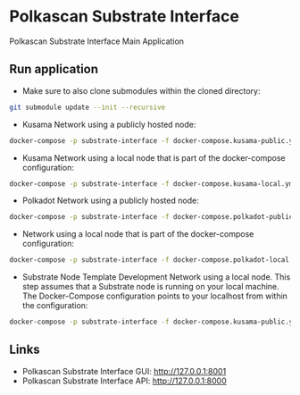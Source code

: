 # Polkascan Substrate Interface
Polkascan Substrate Interface Main Application

## Run application

* Make sure to also clone submodules within the cloned directory: 
```bash
git submodule update --init --recursive
```

* Kusama Network using a publicly hosted node:
```bash
docker-compose -p substrate-interface -f docker-compose.kusama-public.yml up --build --remove-orphans
```

* Kusama Network using a local node that is part of the docker-compose configuration:
```bash
docker-compose -p substrate-interface -f docker-compose.kusama-local.yml up --build --remove-orphans
```

* Polkadot Network using a publicly hosted node:
```bash
docker-compose -p substrate-interface -f docker-compose.polkadot-public.yml up --build --remove-orphans
```

* Network using a local node that is part of the docker-compose configuration:
```bash
docker-compose -p substrate-interface -f docker-compose.polkadot-local.yml up --build --remove-orphans
```

* Substrate Node Template Development Network using a local node. This step assumes that a Substrate node is running on your local machine. The Docker-Compose configuration points to your localhost from within the configuration:
```bash
docker-compose -p substrate-interface -f docker-compose.kusama-public.yml up --build --remove-orphans
```

## Links

* Polkascan Substrate Interface GUI: http://127.0.0.1:8001
* Polkascan Substrate Interface API: http://127.0.0.1:8000
